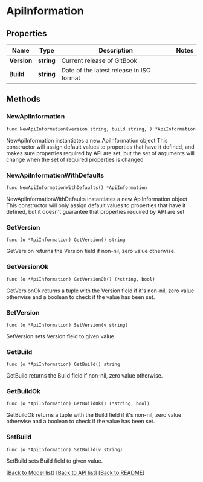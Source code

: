 # ApiInformation

## Properties

Name | Type | Description | Notes
------------ | ------------- | ------------- | -------------
**Version** | **string** | Current release of GitBook | 
**Build** | **string** | Date of the latest release in ISO format | 

## Methods

### NewApiInformation

`func NewApiInformation(version string, build string, ) *ApiInformation`

NewApiInformation instantiates a new ApiInformation object
This constructor will assign default values to properties that have it defined,
and makes sure properties required by API are set, but the set of arguments
will change when the set of required properties is changed

### NewApiInformationWithDefaults

`func NewApiInformationWithDefaults() *ApiInformation`

NewApiInformationWithDefaults instantiates a new ApiInformation object
This constructor will only assign default values to properties that have it defined,
but it doesn't guarantee that properties required by API are set

### GetVersion

`func (o *ApiInformation) GetVersion() string`

GetVersion returns the Version field if non-nil, zero value otherwise.

### GetVersionOk

`func (o *ApiInformation) GetVersionOk() (*string, bool)`

GetVersionOk returns a tuple with the Version field if it's non-nil, zero value otherwise
and a boolean to check if the value has been set.

### SetVersion

`func (o *ApiInformation) SetVersion(v string)`

SetVersion sets Version field to given value.


### GetBuild

`func (o *ApiInformation) GetBuild() string`

GetBuild returns the Build field if non-nil, zero value otherwise.

### GetBuildOk

`func (o *ApiInformation) GetBuildOk() (*string, bool)`

GetBuildOk returns a tuple with the Build field if it's non-nil, zero value otherwise
and a boolean to check if the value has been set.

### SetBuild

`func (o *ApiInformation) SetBuild(v string)`

SetBuild sets Build field to given value.



[[Back to Model list]](../README.md#documentation-for-models) [[Back to API list]](../README.md#documentation-for-api-endpoints) [[Back to README]](../README.md)


